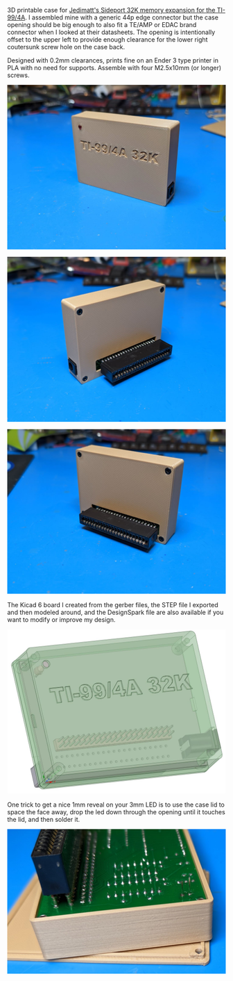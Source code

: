 



3D printable case for [Jedimatt's Sideport 32K memory expansion for the TI-99/4A](https://jedimatt42.com/4a/ti32kmem/). I assembled mine with a generic 44p edge connector but the case opening should be big enough to also fit a TE/AMP or EDAC brand connector when I looked at their datasheets. The opening is intentionally offset to the upper left to provide enough clearance for the lower right coutersunk screw hole on the case back.

Designed with 0.2mm clearances, prints fine on an Ender 3 type printer in PLA with no need for supports. Assemble with four M2.5x10mm (or longer) screws.

![](docs/front.jpg)

![](docs/back.jpg)

![](docs/back2.jpg)

The Kicad 6 board I created from the gerber files, the STEP file I exported and then modeled around, and the DesignSpark file are also available if you want to modify or improve my design.

![](docs/DesignSpark.jpg)

One trick to get a nice 1mm reveal on your 3mm LED is to use the case lid to space the face away, drop the led down through the opening until it touches the lid, and then solder it.

![](docs/led-spacing.jpg)
